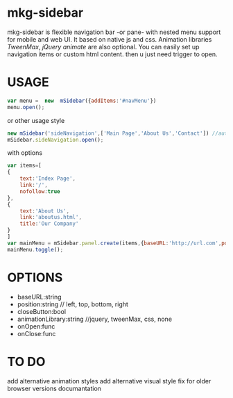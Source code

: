 # mkg-sidebar

mkg-sidebar is flexible navigation bar -or pane- with nested menu support for mobile and  web UI. It based on native js and css. Animation libraries *TweenMax*, *jQuery animate* are also optional. You can easily set up navigation items or custom html content. then u just need  trigger to open.


USAGE
=======
```js
var menu =  new  mSidebar({addItems:'#navMenu'})
menu.open();
```


or other usage style
```js
new mSidebar('sideNavigation',['Main Page','About Us','Contact']) //automatic creates links
mSidebar.sideNavigation.open();
```

with options
```js
var items=[
{
    text:'Index Page',
    link:'/',
    nofollow:true
},
{
    text:'About Us',
    link:'aboutus.html',
    title:'Our Company'
}
]
var mainMenu = mSidebar.panel.create(items,{baseURL:'http://url.com',position:'left'})
mainMenu.toggle();
```


OPTIONS
=======
- baseURL:string
- position:string // left, top, bottom, right
- closeButton:bool
- animationLibrary:string //jquery, tweenMax, css, none
- onOpen:func
- onClose:func

TO DO
=======
add alternative animation styles
add alternative visual style
fix for older browser versions
documantation
